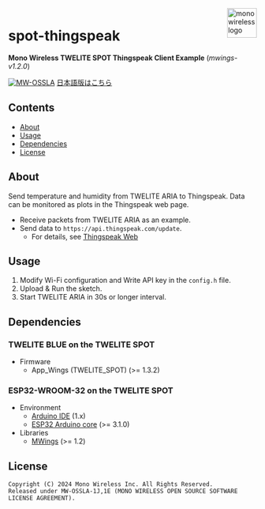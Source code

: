 <a href="https://mono-wireless.com/jp/index.html">
    <img src="https://mono-wireless.com/common/images/logo/logo-land.svg" alt="mono wireless logo" title="MONO WIRELESS" align="right" height="60" />
</a>

# spot-thingspeak

**Mono Wireless TWELITE SPOT Thingspeak Client Example**
(*mwings-v1.2.0*)

[![MW-OSSLA](https://img.shields.io/badge/License-MW--OSSLA-e4007f)](LICENSE.md)
[日本語版はこちら](README_J.md)

## Contents

- [About](#about)
- [Usage](#usage)
- [Dependencies](#dependencies)
- [License](#license)

## About

Send temperature and humidity from TWELITE ARIA to Thingspeak. Data can be monitored as plots in the Thingspeak web page.

- Receive packets from TWELITE ARIA as an example.
- Send data to `https://api.thingspeak.com/update`.
  - For details, see [Thingspeak Web](https://thingspeak.mathworks.com/)

## Usage

1. Modify Wi-Fi configuration and Write API key in the `config.h` file.
2. Upload & Run the sketch.
3. Start TWELITE ARIA in 30s or longer interval.

## Dependencies

### TWELITE BLUE on the TWELITE SPOT

- Firmware
  - App_Wings (TWELITE_SPOT) (>= 1.3.2)

### ESP32-WROOM-32 on the TWELITE SPOT

- Environment
  - [Arduino IDE](https://github.com/arduino/Arduino) (1.x)
  - [ESP32 Arduino core](https://github.com/espressif/arduino-esp32) (>= 3.1.0)
- Libraries
  - [MWings](https://github.com/monowireless/mwings_arduino) (>= 1.2)

## License

``` plain
Copyright (C) 2024 Mono Wireless Inc. All Rights Reserved.
Released under MW-OSSLA-1J,1E (MONO WIRELESS OPEN SOURCE SOFTWARE LICENSE AGREEMENT).
```
